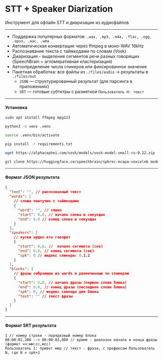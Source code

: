 # STT + Speaker Diarization

Инструмент для офлайн STT и диаризации из аудиофайлов

---

- Поддержка популярных форматов: `.wav, .mp3, .m4a, .flac, .ogg, .opus, .aac, .wma`
- Автоматическая конвертация через ffmpeg в моно-WAV 16kHz
- Распознавание текста с таймкодами по словам (Vosk)
- Диаризация - выделение сегментов речи разных говорящих (SpeechBrain + агломеративная кластеризация)
- Автоопределение числа спикеров или фиксированное значение
- Пакетная обработка: все файлы из `./files/audio` -> результаты в `./files/out`
    - `JSON` — структурированный результат (для парсинга в приложениях)
    - `SRT` — готовые субтитры с разметкой `Пользователь Н: текст`

---

#### Установка

```bash
sudo apt install ffmpeg mpg123

python3 -m venv .venv

source .venv/bin/activate

pip install -r requirements.txt

wget https://alphacephei.com/vosk/models/vosk-model-small-ru-0.22.zip

git clone https://huggingface.co/speechbrain/spkrec-ecapa-voxceleb models/spkrec-ecapa-voxceleb
```

---

#### Формат JSON результата

```json
{
  "text": "", // распознанный текст
  "words": [
    // слова поштучно с таймкодами
    {
      "word": "", // слово
      "start": 0.0, // начало слова в секундах
      "end": 0.0 // конец слова в секундах
    }
  ],
  "speakers": [
    // куски аудио кто говорит
    {
      "start": 0.0, //  начало сегмента (сек)
      "end": 0.0, // конец сегмента (сек)
      "spk": 0 // индекс спикера: 0,1,2
    }
  ],
  "blocks": [
    // фразы собранные из words и размеченные по спикерам
    {
      "start": 0.0, // начало фразы (первое слово блока)
      "end": 0.0, // конец фразы (последнее слово блока)
      "spk": 0, // индекс спикера для блока
      "text": "" // текст фразы
    }
  ]
}
```

---

#### Формат SRT результата

```
1 // номер строки - порядковый номер блока
00:00:01,200 --> 00:00:03,800 // время - диапазон начала и конца фразы (формат чч:мм:сс,мсс)
Пользователь 1: привет мир // текст - фраза, с префиксом Пользователь N, где N = spk+1
```
